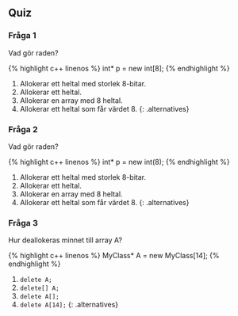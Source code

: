 ## Quiz

### Fråga 1

Vad gör raden?

{% highlight c++ linenos %}
int* p = new int[8];
{% endhighlight %}

1. Allokerar ett heltal med storlek 8-bitar.
2. Allokerar ett heltal.
3. Allokerar en array med 8 heltal.
4. Allokerar ett heltal som får värdet 8.
{: .alternatives}

### Fråga 2

Vad gör raden?

{% highlight c++ linenos %}
int* p = new int(8);
{% endhighlight %}

1. Allokerar ett heltal med storlek 8-bitar.
2. Allokerar ett heltal.
3. Allokerar en array med 8 heltal.
4. Allokerar ett heltal som får värdet 8.
{: .alternatives}

### Fråga 3

Hur deallokeras minnet till array A?

{% highlight c++ linenos %}
MyClass* A = new MyClass[14];
{% endhighlight %}

1. `delete A;`
2. `delete[] A;`
3. `delete A[];`
4. `delete A[14];`
{: .alternatives}
